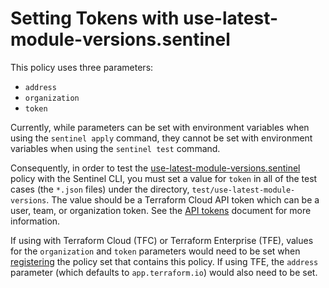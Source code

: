 # Setting Tokens with use-latest-module-versions.sentinel
This policy uses three parameters:
* `address`
* `organization`
* `token`

Currently, while parameters can be set with environment variables when using the `sentinel apply` command, they cannot be set with environment variables when using the `sentinel test` command.

Consequently, in order to test the [use-latest-module-versions.sentinel](./use-latest-module-versions.sentinel) policy with the Sentinel CLI, you must set a value for `token` in all of the test cases (the `*.json` files) under the directory, `test/use-latest-module-versions`. The value should be a Terraform Cloud API token which can be a user, team, or organization token. See the [API tokens](https://www.terraform.io/docs/cloud/users-teams-organizations/api-tokens.html) document for more information.

If using with Terraform Cloud (TFC) or Terraform Enterprise (TFE), values for the `organization` and `token` parameters would need to be set when [registering](https://www.terraform.io/docs/cloud/sentinel/manage-policies.html#managing-policy-sets) the policy set that contains this policy. If using TFE, the `address` parameter (which defaults to `app.terraform.io`) would also need to be set. 
